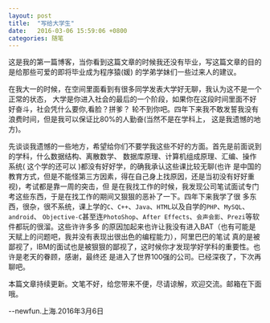 ```yaml
---
layout: post
title:  "写给大学生"
date:   2016-03-06 15:59:06 +0800
categories: 随笔
---
```

这是我的第一篇博客，当你看到这篇文章的时候我还没有毕业，写这篇文章的目的是给那些可爱的即将毕业成为程序猿(媛)
的学弟学妹们一些过来人的建议。

在我大一的时候，在空间里面看到有很多同学发表大学好无聊，我认为这不是一个正常的状态，
大学是你进入社会的最后的一个阶段，如果你在这段时间里面不好好奋斗，社会凭什么要你,看脸？拼爹？
轮不到你吧。四年下来我不敢发誓我没有浪费时间，但是我可以保证比80%的人勤奋(当然不是在学科上，
这是我遗憾的地方)。

先谈谈我遗憾的一些地方，希望给你们不要学我这些不好的方面。首先是前面说到的学科，什么数据结构、离散数学、
数据库原理、计算机组成原理、汇编、操作系统( 这个学的还可以 )都没有好好学，的确我承认这些课比较无聊(也许
是中国的教育方式，但是不能怪第三方因素，得在自己身上找原因，还是当初没有好好重视)，考试都是靠一周的突击，但
是在我找工作的时候，我发现公司笔试面试专门考这些东西，于是在找工作的期间又狠狠的恶补了一下。四年下来我学了很
多东西，很杂，很不系统，课上学的`C`、`C++`、`Java`、`HTML`以及自学的`PHP`、`MySQL`、`android`、
`Objective-C`甚至连`PhotoShop`、`After Effects`、`会声会影`、`Prezi`等软件都玩的很溜。这些许许多多
的原因加起来也许让我没有进入BAT（也有可能是天赋上的问题吧，我并没有表现出很出色的编程能力），阿里巴巴的笔试
真的是被鄙视了，IBM的面试也是被狠狠的鄙视了，这时候你才发现学好学科的重要性。也许是老天的眷顾，感谢，最终还
是进入了世界100强的公司。已经深夜了，下次再聊吧。

本篇文章持续更新。文笔不好，给您带来不便，尽请谅解，欢迎交流。邮箱在下面哦。

--newfun.上海.2016年3月6日



[jekyll-docs]: http://jekyllrb.com/docs/home
[jekyll-gh]:   https://github.com/jekyll/jekyll
[jekyll-talk]: https://talk.jekyllrb.com/
